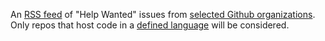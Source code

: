 An [RSS feed](https://lbonanomi.github.io/rss/feed.xml) of "Help Wanted" issues from [selected Github organizations](v3-feed.sh#L2). 
Only repos that host code in a [defined language](v3-feed.sh#L1) will be considered.
